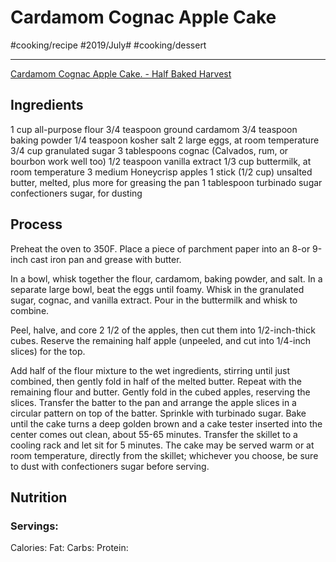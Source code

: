 # Cardamom Cognac Apple Cake
#cooking/recipe #2019/July# #cooking/dessert
- - - -
[Cardamom Cognac Apple Cake. - Half Baked Harvest](https://www.halfbakedharvest.com/cardamom-cognac-apple-cake/#bo-recipe)

## Ingredients
1 cup all-purpose flour
3/4 teaspoon ground cardamom
3/4 teaspoon baking powder
1/4 teaspoon kosher salt
2 large eggs, at room temperature
3/4 cup granulated sugar
3 tablespoons cognac (Calvados, rum, or bourbon work well too)
1/2 teaspoon vanilla extract
1/3 cup buttermilk, at room temperature
3 medium Honeycrisp apples
1 stick (1/2 cup) unsalted butter, melted, plus more for greasing the pan
1 tablespoon turbinado sugar
confectioners sugar, for dusting

## Process
Preheat the oven to 350F. Place a piece of parchment paper into an 8-or 9-inch cast iron pan and grease with butter.

In a bowl, whisk together the flour, cardamom, baking powder, and salt. In a separate large bowl, beat the eggs until foamy. Whisk in the granulated sugar, cognac, and vanilla extract. Pour in the buttermilk and whisk to combine.

Peel, halve, and core 2 1/2 of the apples, then cut them into 1/2-inch-thick cubes. Reserve the remaining half apple (unpeeled, and cut into 1/4-inch slices) for the top.

Add half of the flour mixture to the wet ingredients, stirring until just combined, then gently fold in half of the melted butter. Repeat with the remaining flour and butter. Gently fold in the cubed apples, reserving the slices. Transfer the batter to the pan and arrange the apple slices in a circular pattern on top of the batter. Sprinkle with turbinado sugar. Bake until the cake turns a deep golden brown and a cake tester inserted into the center comes out clean, about 55-65 minutes. Transfer the skillet to a cooling rack and let sit for 5 minutes. The cake may be served warm or at room temperature, directly from the skillet; whichever you choose, be sure to dust with confectioners sugar before serving.

## Nutrition
### Servings:
Calories: 
Fat: 
Carbs: 
Protein: 